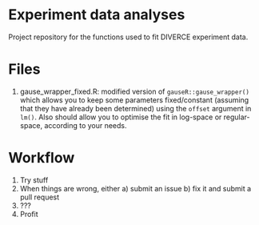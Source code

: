 # Experiment data analyses
Project repository for the functions used to fit DIVERCE experiment data.

# Files
1. gause_wrapper_fixed.R: modified version of `gauseR::gause_wrapper()` which allows you to keep some parameters fixed/constant (assuming that they have already been determined) using the `offset` argument in `lm()`. Also should allow you to optimise the fit in log-space or regular-space, according to your needs.

# Workflow
1. Try stuff
2. When things are wrong, either
  a) submit an issue
  b) fix it and submit a pull request
3. ???
4. Profit
